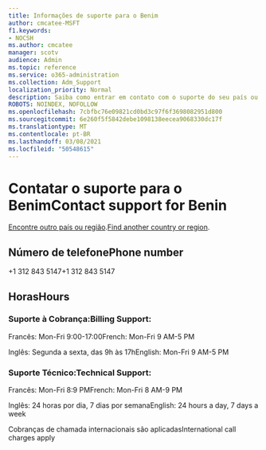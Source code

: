```yaml
---
title: Informações de suporte para o Benim
author: cmcatee-MSFT
f1.keywords:
- NOCSH
ms.author: cmcatee
manager: scotv
audience: Admin
ms.topic: reference
ms.service: o365-administration
ms.collection: Adm_Support
localization_priority: Normal
description: Saiba como entrar em contato com o suporte do seu país ou região.
ROBOTS: NOINDEX, NOFOLLOW
ms.openlocfilehash: 7cbfbc76e09821cd0bd3c97f6f3698082951d800
ms.sourcegitcommit: 6e260f5f5842debe1098138eecea9068330dc17f
ms.translationtype: MT
ms.contentlocale: pt-BR
ms.lasthandoff: 03/08/2021
ms.locfileid: "50548615"
---
```

# <a name="contact-support-for-benin"></a><span data-ttu-id="0e755-103">Contatar o suporte para o Benim</span><span class="sxs-lookup"><span data-stu-id="0e755-103">Contact support for Benin</span></span>

<span data-ttu-id="0e755-104">[Encontre outro país ou região](../contact-support-for-business-products.md).</span><span class="sxs-lookup"><span data-stu-id="0e755-104">[Find another country or region](../contact-support-for-business-products.md).</span></span>

## <a name="phone-number"></a><span data-ttu-id="0e755-105">Número de telefone</span><span class="sxs-lookup"><span data-stu-id="0e755-105">Phone number</span></span>
<span data-ttu-id="0e755-106">+1 312 843 5147</span><span class="sxs-lookup"><span data-stu-id="0e755-106">+1 312 843 5147</span></span>

## <a name="hours"></a><span data-ttu-id="0e755-107">Horas</span><span class="sxs-lookup"><span data-stu-id="0e755-107">Hours</span></span>
### <a name="billing-support"></a><span data-ttu-id="0e755-108">Suporte à Cobrança:</span><span class="sxs-lookup"><span data-stu-id="0e755-108">Billing Support:</span></span>

<span data-ttu-id="0e755-109">Francês: Mon-Fri 9:00-17:00</span><span class="sxs-lookup"><span data-stu-id="0e755-109">French: Mon-Fri 9 AM-5 PM</span></span>

<span data-ttu-id="0e755-110">Inglês: Segunda a sexta, das 9h às 17h</span><span class="sxs-lookup"><span data-stu-id="0e755-110">English: Mon-Fri 9 AM-5 PM</span></span>

### <a name="technical-support"></a><span data-ttu-id="0e755-111">Suporte Técnico:</span><span class="sxs-lookup"><span data-stu-id="0e755-111">Technical Support:</span></span>

<span data-ttu-id="0e755-112">Francês: Mon-Fri 8:9 PM</span><span class="sxs-lookup"><span data-stu-id="0e755-112">French: Mon-Fri 8 AM-9 PM</span></span>

<span data-ttu-id="0e755-113">Inglês: 24 horas por dia, 7 dias por semana</span><span class="sxs-lookup"><span data-stu-id="0e755-113">English: 24 hours a day, 7 days a week</span></span>

<span data-ttu-id="0e755-114">Cobranças de chamada internacionais são aplicadas</span><span class="sxs-lookup"><span data-stu-id="0e755-114">International call charges apply</span></span>
